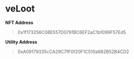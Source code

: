 # veLoot
**NFT Address**

> 0x1f173256C08E557D0791BC6EF2aC1b1099F57Ed5


**Utility Address**

> 0xA09179335cCA29C7fF0f20F1C510a682B52B4CD2
